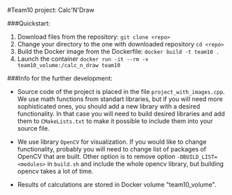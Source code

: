 #Team10 project: Calc'N'Draw

###Quickstart:

1. Download files from the repository:
`git clone <repo>`
2. Change your directory to the one with downloaded repository
`cd <repo>`
3. Build the Docker image from the Dockerfile:
`docker build -t team10 .`
4. Launch the container
`docker run -it --rm -v team10_volume:/calc_n_draw team10`



###Info for the further development:

* Source code of the project is placed in the file `project_with_images.cpp`. We use math functions from standart libraries, but if you will need more sophisticated ones, you should add a new library with a desired functionality. In that case you will need to build desired libraries and add them to `CMakeLists.txt` to make it possible to include them into your source file.

* We use library `OpenCV` for visualization. If you would like to change functionality, probably you will need to change list of packages of OpenCV that are built. Other option is to remove option `-DBUILD_LIST=<modules>` in `build.sh` and include the whole opencv library, but building opencv takes a lot of time.

* Results of calculations are stored in Docker volume "team10_volume".